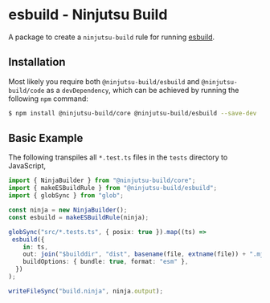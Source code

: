 # esbuild - Ninjutsu Build

A package to create a `ninjutsu-build` rule for running
[esbuild](https://esbuild.github.io/).

## Installation

Most likely you require both `@ninjutsu-build/esbuild` and `@ninjutsu-build/code` as a
`devDependency`, which can be achieved by running the following `npm` command:

```bash
$ npm install @ninjutsu-build/core @ninjutsu-build/esbuild --save-dev
```

## Basic Example

The following transpiles all `*.test.ts` files in the `tests` directory to
JavaScript,

```ts
import { NinjaBuilder } from "@ninjutsu-build/core";
import { makeESBuildRule } from "@ninjutsu-build/esbuild";
import { globSync } from "glob";

const ninja = new NinjaBuilder();
const esbuild = makeESBuildRule(ninja);

globSync("src/*.tests.ts", { posix: true }).map((ts) =>
 esbuild({
    in: ts,
    out: join("$builddir", "dist", basename(file, extname(file)) + ".mjs"),
    buildOptions: { bundle: true, format: "esm" },
  })
);

writeFileSync("build.ninja", ninja.output);
```